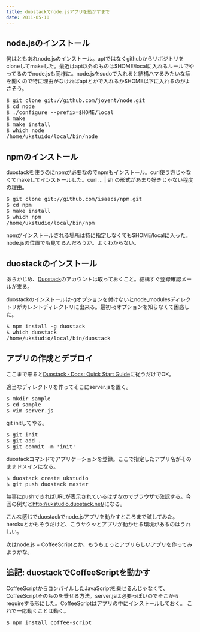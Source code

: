 ```yaml
---
title: duostackでnode.jsアプリを動かすまで
date: 2011-05-10
---
```

<h2>node.jsのインストール</h2>
何はともあれnode.jsのインストール。aptではなくgithubからリポジトリをcloneしてmakeした。最近はapt以外のものは$HOME/localに入れるルールでやってるのでnode.jsも同様に。node.jsをsudoで入れると結構ハマるみたいな話を聞くので特に理由がなければaptとかで入れるか$HOME以下に入れるのがよさそう。

<pre>$ git clone git://github.com/joyent/node.git
$ cd node
$ ./configure --prefix=$HOME/local
$ make
$ make install
$ which node
/home/ukstuido/local/bin/node</pre>

<h2>npmのインストール</h2>
duostackを使うのにnpmが必要なのでnpmもインストール。curl使う方じゃなくてmakeしてインストールした。curl ... | sh の形式があまり好きじゃない程度の理由。

<pre>$ git clone git://github.com/isaacs/npm.git
$ cd npm
$ make install
$ which npm
/home/ukstudio/local/bin/npm</pre>

npmがインストールされる場所は特に指定しなくても$HOME/localに入った。node.jsの位置でも見てるんだろうか。よくわからない。

<h2>duostackのインストール</h2>
あらかじめ、<a href="https://www.duostack.com/">Duostack</a>のアカウントは取っておくこと。結構すぐ登録確認メールが来る。

duostackのインストールは-gオプションを付けないとnode_modulesディレクトリがカレントディレクトリに出来る。最初-gオプションを知らなくて困惑した。

<pre>$ npm install -g duostack
$ which duostack
/home/ukstudio/local/bin/duostack</pre>


<h2>アプリの作成とデプロイ</h2>
ここまで来ると<a href="http://docs.duostack.com/node/quick-start-guide#create-a-new-node-app">Duostack · Docs: Quick Start Guide</a>に従うだけでOK。

適当なディレクトリを作ってそこにserver.jsを置く。

<pre>$ mkdir sample
$ cd sample
$ vim server.js</pre>
<script src="http://gist.github.com/963569.js?file=gistfile1.js"></script>

git initしてやる。

<pre>$ git init
$ git add .
$ git commit -m 'init'</pre>

duostackコマンドでアプリケーションを登録。ここで指定したアプリ名がそのままドメインになる。

<pre>$ duostack create ukstudio
$ git push duostack master</pre>

無事にpushできればURLが表示されているはずなのでブラウザで確認する。今回の例だと<a href = "http://ukstudio.duostack.net/">http://ukstudio.duostack.net/</a>になる。

こんな感じでduostackでnode.jsアプリを動かすところまで試してみた。herokuとかもそうだけど、こうサクッとアプリが動かせる環境があるのはうれしい。

次はnode.js + CoffeeScriptとか、もうちょっとアプリらしいアプリを作ってみようかな。

<h2>追記: duostackでCoffeeScriptを動かす</h2>
CoffeeScriptからコンパイルしたJavaScriptを乗せるんじゃなくて、CoffeeScriptそのものを乗せる方法。server.jsは必要っぽいのでそこからrequireする形にした。CoffeeScriptはアプリの中にインストールしておく。 これで一応動くことは動く。

<pre>$ npm install coffee-script</pre>

<script src="https://gist.github.com/964149.js"> </script>